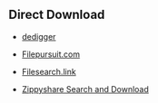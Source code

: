 ## Direct Download

- [dedigger](https://www.dedigger.com/#gsc.tab=0)

- [Filepursuit.com](https://filepursuit.com/)

- [Filesearch.link](https://www.filesearch.link/)

- [Zippyshare Search and Download](https://zippysharesearch.com/)